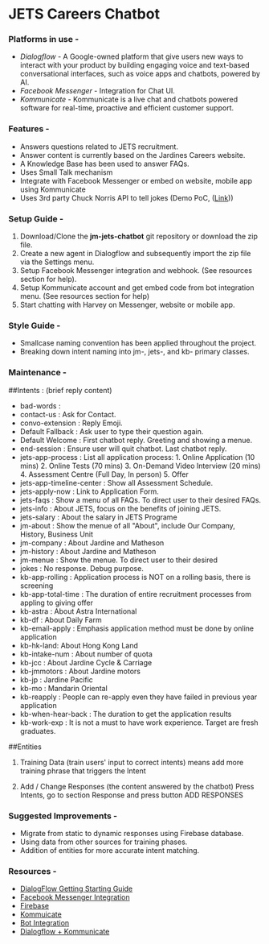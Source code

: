 # JETS Careers Chatbot

### Platforms in use - 
- _Dialogflow_ - A Google-owned platform that give users new ways to interact with your product by building engaging voice and text-based     conversational interfaces, such as voice apps and chatbots, powered by AI.
- _Facebook Messenger_ - Integration for Chat UI.
- _Kommunicate_ - Kommunicate is a live chat and chatbots powered software for real-time, proactive and efficient customer support.

### Features -
- Answers questions related to JETS recruitment.
- Answer content is currently based on the Jardines Careers website.
- A Knowledge Base has been used to answer FAQs.
- Uses Small Talk mechanism
- Integrate with Facebook Messenger or embed on website, mobile app using Kommunicate
- Uses 3rd party Chuck Norris API to tell jokes (Demo PoC, ([Link](https://api.chucknorris.io/)))

### Setup Guide - 
1. Download/Clone the **jm-jets-chatbot** git repository or download the zip file.
2. Create a new agent in Dialogflow and subsequently import the zip file via the Settings menu.
3. Setup Facebook Messenger integration and webhook. (See resources section for help).
4. Setup Kommunicate account and get embed code from bot integration menu. (See resources section for help)
4. Start chatting with Harvey on Messenger, website or mobile app.

### Style Guide -
- Smallcase naming convention has been applied throughout the project.
- Breaking down intent naming into jm-, jets-, and kb- primary classes.

### Maintenance -
##Intents : (brief reply content)
- bad-words : 
- contact-us : Ask for Contact.
- convo-extension : Reply Emoji.
- Default Fallback : Ask user to type their question again.
- Default Welcome : First chatbot reply. Greeting and showing a menue.
- end-session : Ensure user will quit chatbot. Last chatbot reply.
- jets-app-process : List all application process: 1. Online Application (10 mins) 2. Online Tests (70 mins) 3. On-Demand Video Interview (20 mins) 4. Assessment Centre (Full Day, In person) 5. Offer
- jets-app-timeline-center : Show all Assessment Schedule.
- jets-apply-now : Link to Application Form.
- jets-faqs : Show a menu of all FAQs. To direct user to their desired FAQs.
- jets-info : About JETS, focus on the benefits of joining JETS.
- jets-salary : About the salary in JETS Programe
- jm-about : Show the menue of all "About", include Our Company, History, Business Unit
- jm-company : About Jardine and Matheson
- jm-history : About Jardine and Matheson
- jm-menue : Show the menue. To direct user to their desired 
- jokes : No response. Debug purpose.
- kb-app-rolling : Application process is NOT on a rolling basis, there is screening
- kb-app-total-time : The duration of entire recruitment processes from appling to giving offer 
- kb-astra : About Astra International
- kb-df : About Daily Farm
- kb-email-apply : Emphasis application method must be done by online application
- kb-hk-land: About Hong Kong Land
- kb-intake-num : About number of quota
- kb-jcc : About Jardine Cycle & Carriage 
- kb-jmmotors : About Jardine motors
- kb-jp : Jardine Pacific
- kb-mo : Mandarin Oriental
- kb-reapply : People can re-apply even they have failed in previous year application
- kb-when-hear-back : The duration to get the application results
- kb-work-exp : It is not a must to have work experience. Target are fresh graduates.

##Entities

1. Training Data (train users' input to correct intents)
means add more training phrase that triggers the Intent


2. Add / Change Responses (the content answered by the chatbot)
Press Intents, go to section Response and press button ADD RESPONSES 


### Suggested Improvements -
- Migrate from static to dynamic responses using Firebase database.
- Using data from other sources for training phases.
- Addition of entities for more accurate intent matching.

### Resources -

- [DialogFlow Getting Starting Guide](https://dialogflow.com/docs/getting-started)
- [Facebook Messenger Integration](https://dialogflow.com/docs/integrations/facebook)
- [Firebase](https://firebase.google.com/docs/firestore/)
- [Kommuicate](https://docs.kommunicate.io/)
- [Bot Integration](https://www.kommunicate.io/blog/how-to-integrate-bot-using-dialogflow-in-kommunicate-1ac32911a7d0/)
- [Dialogflow + Kommunicate](https://www.kommunicate.io/blog/beginners-guide-to-creating-chatbots-using-dialogflow/)

